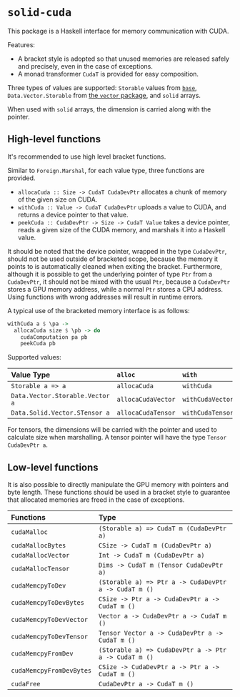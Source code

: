 # `solid-cuda`

This package is a Haskell interface for memory communication with CUDA.

Features:

- A bracket style is adopted so that unused memories are released safely and precisely, even in the case of exceptions.
- A monad transformer `CudaT` is provided for easy composition.

Three types of values are supported: `Storable` values from [`base`](https://hackage.haskell.org/package/base-4.17.0.0/docs/Foreign-Storable.html), `Data.Vector.Storable` from [the `vector` package](https://hackage.haskell.org/package/vector-0.13.0.0/docs/Data-Vector-Storable.html), and `solid` arrays.

When used with `solid` arrays, the dimension is carried along with the pointer.

## High-level functions

It's recommended to use high level bracket functions.

Similar to `Foreign.Marshal`, for each value type, three functions are provided.
- `allocaCuda :: Size -> CudaT CudaDevPtr` allocates a chunk of memory of the given size on CUDA.
- `withCuda :: Value -> CudaT CudaDevPtr` uploads a value to CUDA, and returns a device pointer to that value.
- `peekCuda :: CudaDevPtr -> Size -> CudaT Value` takes a device pointer, reads a given size of the CUDA memory, and marshals it into a Haskell value.

It should be noted that the device pointer, wrapped in the type `CudaDevPtr`, should not be used outside of bracketed scope, because the memory it points to is automatically cleaned when exiting the bracket.
Furthermore, although it is possible to get the underlying pointer of type `Ptr` from a `CudaDevPtr`, it should not be mixed with the usual `Ptr`, because a `CudaDevPtr` stores a GPU memory address, while a normal `Ptr` stores a CPU address.
Using functions with wrong addresses will result in runtime errors.

A typical use of the bracketed memory interface is as follows:

```haskell
withCuda a $ \pa ->
  allocaCuda size $ \pb -> do
    cudaComputation pa pb
    peekCuda pb
```

Supported values:

| Value Type | `alloc` | `with` | `peek` |
|:-----------|:--------|:-------|:-------|
| `Storable a => a` | `allocaCuda` | `withCuda` | `peekCuda` |
| `Data.Vector.Storable.Vector a` | `allocaCudaVector` | `withCudaVector` | `peekCudaVector` |
| `Data.Solid.Vector.STensor a` | `allocaCudaTensor` | `withCudaTensor` | `peekCudaTensor` |

For tensors, the dimensions will be carried with the pointer and used to calculate size when marshalling.
A tensor pointer will have the type `Tensor CudaDevPtr a`.

## Low-level functions

It is also possible to directly manipulate the GPU memory with pointers and byte length.
These functions should be used in a bracket style to guarantee that allocated memories are freed in the case of exceptions.

| Functions | Type |
|:----------|:-----|
| `cudaMalloc` | `(Storable a) => CudaT m (CudaDevPtr a)` |
| `cudaMallocBytes` | `CSize -> CudaT m (CudaDevPtr a)` |
| `cudaMallocVector` | `Int -> CudaT m (CudaDevPtr a)` |
| `cudaMallocTensor` | `Dims -> CudaT m (Tensor CudaDevPtr a)` |
| `cudaMemcpyToDev` | `(Storable a) => Ptr a -> CudaDevPtr a -> CudaT m ()` |
| `cudaMemcpyToDevBytes` | `CSize -> Ptr a -> CudaDevPtr a -> CudaT m ()` |
| `cudaMemcpyToDevVector` | `Vector a -> CudaDevPtr a -> CudaT m ()` |
| `cudaMemcpyToDevTensor` | `Tensor Vector a -> CudaDevPtr a -> CudaT m ()` |
| `cudaMemcpyFromDev` | `(Storable a) => CudaDevPtr a -> Ptr a -> CudaT m ()` |
| `cudaMemcpyFromDevBytes` | `CSize -> CudaDevPtr a -> Ptr a -> CudaT m ()` |
| `cudaFree` | `CudaDevPtr a -> CudaT m ()` |


